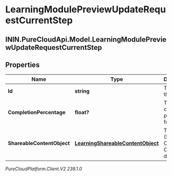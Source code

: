 # LearningModulePreviewUpdateRequestCurrentStep

## ININ.PureCloudApi.Model.LearningModulePreviewUpdateRequestCurrentStep

## Properties

|Name | Type | Description | Notes|
|------------ | ------------- | ------------- | -------------|
| **Id** | **string** | The id of this step | [optional] |
| **CompletionPercentage** | **float?** | The completion percentage for this step | [optional] |
| **ShareableContentObject** | [**LearningShareableContentObject**](LearningShareableContentObject) | The SCO (Shareable Content Object) data | [optional] |



_PureCloudPlatform.Client.V2 239.1.0_
